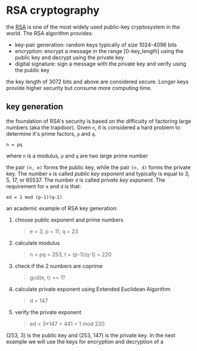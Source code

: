 # RSA cryptography

the [RSA](https://tools.ietf.org/html/rfc8017) is one of the most widely used public-key cryptosystem in the world. The RSA algorithm provides:
- key-pair generation: random keys typically of size 1024-4096 bits
- encryption: encrypt a message in the range [0-key_length] using the public key and decrypt using the private key
- digital signature: sign a message with the private key and verify using the public key

the key length of 3072 bits and above are considered secure. Longer keys provide higher security but consume more computing time.

## key generation

the foundation of RSA's security is based on the difficulty of factoring large numbers (aka the trapdoor). Given `n`, it is considered a hard problem to determine it's prime factors, `p` and `q`.
```
n = pq
```
where `n` is a modulus, `p` and `q` are two large prime number

the pair `(n, e)` forms the public key, while the pair `(n, d)` forms the private key. The number `e` is called _public key exponent_ and typically is equal to 3, 5, 17, or 65537. The number `d` is called _private key exponent_. The requirement for `e` and `d` is that:
```
ed = 1 mod (p-1)(q-1)
```

an academic example of RSA key generation:

1. choose public exponent and prime numbers
	> e = 3, p = 11, q = 23
2. calculate modulus
	> n = pq = 253, t = (p-1)(q-1) = 220
3. check if the 2 numbers are coprime
	> gcd(e, t) == 1?
4. calculate private exponent using Extended Euclidean Algorithm
	> d = 147
5. verify the private exponent
	> ed = 3*147 = 441 = 1 mod 220

(253, 3) is the public key and (253, 147) is the private key. In the next example we will use the keys for encryption and decryption of a 